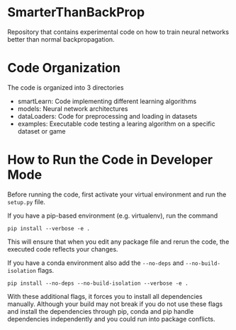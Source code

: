 # SmarterThanBackProp
Repository that contains experimental code on how to train neural networks better than normal backpropagation.

# Code Organization

The code is organized into 3 directories

* smartLearn: Code implementing different learning algorithms
* models: Neural network architectures
* dataLoaders: Code for preprocessing and loading in datasets
* examples: Executable code testing a learing algorithm on a specific dataset or game

# How to Run the Code in Developer Mode
Before running the code, first activate your virtual environment and run the `setup.py` file.

If you have a pip-based environment (e.g. virtualenv), run the command

`pip install --verbose -e .`

This will ensure that when you edit any package file and rerun the code, the executed code reflects your changes.

If you have a conda environment also add the `--no-deps` and `--no-build-isolation` flags.

`pip install --no-deps --no-build-isolation --verbose -e .`

With these additional flags, it forces you to install all dependencies manually. Although your build may not break if you do not use these flags and install the dependencies through pip, conda and pip handle dependencies independently and you could run into package conflicts.
